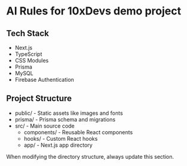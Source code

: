 # AI Rules for 10xDevs demo project

## Tech Stack

- Next.js
- TypeScript
- CSS Modules
- Prisma
- MySQL
- Firebase Authentication

## Project Structure

- public/ - Static assets like images and fonts
- prisma/ - Prisma schema and migrations
- src/ - Main source code
  - components/ - Reusable React components
  - hooks/ - Custom React hooks
  - app/ - Next.js app directory

When modifying the directory structure, always update this section.